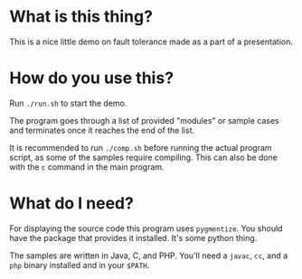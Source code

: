# What is this thing?

This is a nice little demo on fault tolerance made as a part of a presentation.

# How do you use this?

Run `./run.sh` to start the demo.

The program goes through a list of provided "modules" or sample cases and
terminates once it reaches the end of the list.

It is recommended to run `./comp.sh` before running the actual program script,
as some of the samples require compiling. This can also be done with the `c`
command in the main program.

# What do I need?

For displaying the source code this program uses `pygmentize`. You should have
the package that provides it installed. It's some python thing.

The samples are written in Java, C, and PHP. You'll need a `javac`, `cc`, and a
`php` binary installed and in your `$PATH`.
